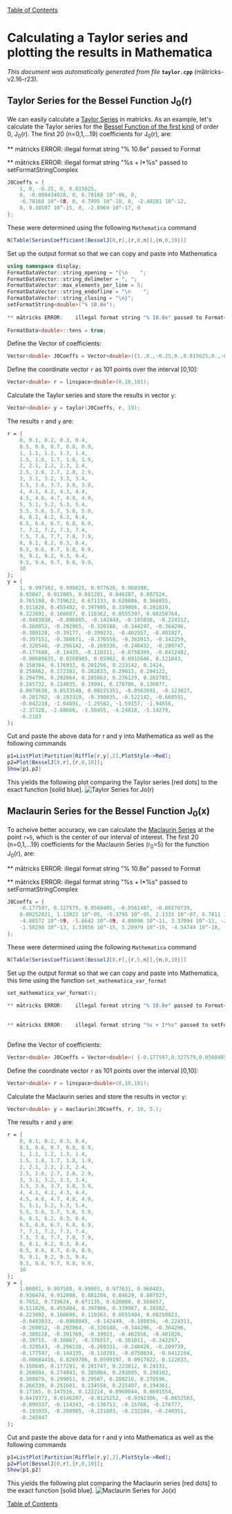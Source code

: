 
[Table of Contents](README.md)


# Calculating a Taylor series and plotting the results in Mathematica
_This document was automatically generated from file_ **`taylor.cpp`** (mātricks-v2.16-r23).

## Taylor Series for the Bessel Function J<sub>0</sub>(r)
We can easily calculate a [Taylor Series](http://mathworld.wolfram.com/TaylorSeries.html) in matricks. As an example, let's calculate the Taylor series for the [Bessel Function of the first kind](http://mathworld.wolfram.com/BesselFunctionoftheFirstKind.html) of order 0, J<sub>0</sub>(r). 
The first 20 (n=0,1,...19) coefficients for  J<sub>0</sub>(r), are:

                                                                               
** mātricks ERROR:    illegal format string "% 10.8e" passed to Format<double>
                                                                               
                                                                               
** mātricks ERROR:    illegal format string "%s + I*%s" passed to setFormatStringComplex
                                                                               
```C++
J0Coeffs = {
    1, 0, -0.25, 0, 0.015625, 
    0, -0.000434028, 0, 6.78168 10^-06, 0, 
    -6.78168 10^-08, 0, 4.7095 10^-10, 0, -2.40281 10^-12, 
    0, 9.38597 10^-15, 0, -2.8969 10^-17, 0
}; 
```
These were determined using the following `Mathematica` command

```Mathematica
N[Table[SeriesCoefficient[BesselJ[0,r],{r,0,n}],{n,0,19}]]

```


Set up the output format so that we can copy and paste into Mathematica
```C++
using namespace display;
FormatDataVector::string_opening = "{\n    ";
FormatDataVector::string_delimeter = ", ";
FormatDataVector::max_elements_per_line = 5;
FormatDataVector::string_endofline = "\n    ";
FormatDataVector::string_closing = "\n}";
setFormatString<double>("% 10.8e");
                                                                               
** mātricks ERROR:    illegal format string "% 10.8e" passed to Format<double>
                                                                               
FormatData<double>::tens = true;
```

Define the Vector of coefficients: 

```C++
Vector<double> J0Coeffs = Vector<double>({1.,0.,-0.25,0.,0.015625,0.,-0.000434028,0.,6.78168e-6,0.,-6.78168e-8,0.,4.7095e-10,0.,-2.40281e-12,0.,9.38597e-15,0.,-2.8969e-17,0.});
```

Define the coordinate vector `r` as 101 points over the interval [0,10]: 

```C++
Vector<double> r = linspace<double>(0,10,101);
```

Calculate the Taylor series and store the results in vector `y`: 

```C++
Vector<double> y = taylor(J0Coeffs, r, 19);
```

The results `r` and `y` are:

```Mathematica
r = {
    0, 0.1, 0.2, 0.3, 0.4, 
    0.5, 0.6, 0.7, 0.8, 0.9, 
    1, 1.1, 1.2, 1.3, 1.4, 
    1.5, 1.6, 1.7, 1.8, 1.9, 
    2, 2.1, 2.2, 2.3, 2.4, 
    2.5, 2.6, 2.7, 2.8, 2.9, 
    3, 3.1, 3.2, 3.3, 3.4, 
    3.5, 3.6, 3.7, 3.8, 3.9, 
    4, 4.1, 4.2, 4.3, 4.4, 
    4.5, 4.6, 4.7, 4.8, 4.9, 
    5, 5.1, 5.2, 5.3, 5.4, 
    5.5, 5.6, 5.7, 5.8, 5.9, 
    6, 6.1, 6.2, 6.3, 6.4, 
    6.5, 6.6, 6.7, 6.8, 6.9, 
    7, 7.1, 7.2, 7.3, 7.4, 
    7.5, 7.6, 7.7, 7.8, 7.9, 
    8, 8.1, 8.2, 8.3, 8.4, 
    8.5, 8.6, 8.7, 8.8, 8.9, 
    9, 9.1, 9.2, 9.3, 9.4, 
    9.5, 9.6, 9.7, 9.8, 9.9, 
    10
}; 
y = {
    1, 0.997502, 0.990025, 0.977626, 0.960398, 
    0.93847, 0.912005, 0.881201, 0.846287, 0.807524, 
    0.765198, 0.719622, 0.671133, 0.620086, 0.566855, 
    0.511828, 0.455402, 0.397985, 0.339986, 0.281819, 
    0.223891, 0.166607, 0.110362, 0.0555397, 0.00250764, 
    -0.0483838, -0.096805, -0.142449, -0.185036, -0.224312, 
    -0.260052, -0.292065, -0.320188, -0.344297, -0.364296, 
    -0.380128, -0.39177, -0.399231, -0.402557, -0.401827, 
    -0.397151, -0.388671, -0.376559, -0.361013, -0.342259, 
    -0.320546, -0.296142, -0.269336, -0.240432, -0.209747, 
    -0.177608, -0.14435, -0.110311, -0.0758309, -0.0412482, 
    -0.00689635, 0.0268985, 0.05982, 0.0915646, 0.121843, 
    0.150384, 0.176932, 0.201256, 0.223142, 0.2424, 
    0.258862, 0.272382, 0.282833, 0.29011, 0.294122, 
    0.294796, 0.292064, 0.285863, 0.276129, 0.262785, 
    0.245732, 0.224835, 0.19991, 0.170706, 0.136877, 
    0.0979636, 0.0533548, 0.00225351, -0.0563691, -0.123827, 
    -0.201782, -0.292319, -0.398035, -0.522142, -0.668591, 
    -0.842218, -1.04891, -1.29582, -1.59157, -1.94656, 
    -2.37328, -2.88666, -3.50455, -4.24818, -5.14279, 
    -6.2183
}; 
```
Cut and paste the above data for r and y into Mathematica as well as the following commands

```Mathematica
p1=ListPlot[Partition[Riffle[r,y],2],PlotStyle->Red];
p2=Plot[BesselJ[0,r],{r,0,10}];
Show[p1,p2]
```
This yields the following plot comparing the Taylor series [red dots] to the exact function [solid blue].
![Taylor Series for Jo(r)](BesselTaylorSeries.png)
## Maclaurin Series for the Bessel Function J<sub>0</sub>(x)
To acheive better accuracy, we can calculate the [Maclaurin Series](http://mathworld.wolfram.com/MaclaurinSeries.html) at the point `r=5`, which is the center of our interval of interest.
The first 20 (n=0,1,...19) coefficients for the Maclaurin Series (r<sub>0</sub>=5) for the function J<sub>0</sub>(r), are:

                                                                               
** mātricks ERROR:    illegal format string "% 10.8e" passed to Format<double>
                                                                               
                                                                               
** mātricks ERROR:    illegal format string "%s + I*%s" passed to setFormatStringComplex
                                                                               
```C++
J0Coeffs = {
    -0.177597, 0.327579, 0.0560405, -0.0561487, -0.00170739, 
    0.00252021, 1.12022 10^-05, -5.3795 10^-05, 2.1333 10^-07, 6.7811 10^-07, 
    -4.88572 10^-09, -5.6642 10^-09, 4.80096 10^-11, 3.37094 10^-11, -2.99711 10^-13, 
    -1.50298 10^-13, 1.33856 10^-15, 5.20979 10^-16, -4.54744 10^-18, -1.44449 10^-18
}; 
```
These were determined using the following `Mathematica` command

```Mathematica
N[Table[SeriesCoefficient[BesselJ[0,r],{r,5,n}],{n,0,19}]]

```


Set up the output format so that we can copy and paste into Mathematica, this time using the function `set_mathematica_var_format`
```C++
set_mathematica_var_format();
                                                                               
** mātricks ERROR:    illegal format string "% 10.8e" passed to Format<double>
                                                                               
                                                                               
** mātricks ERROR:    illegal format string "%s + I*%s" passed to setFormatStringComplex
                                                                               
```

Define the Vector of coefficients: 

```C++
Vector<double> J0Coeffs = Vector<double>( {-0.177597,0.327579,0.0560405,-0.0561487,-0.00170739,0.00252021,0.0000112022,-0.000053795,2.1333e-7,6.7811e-7,-4.88572e-9,-5.6642e-9,4.80096e-11,3.37094e-11,-2.99711e-13,-1.50298e-13,1.33856e-15,5.20979e-16,-4.54744e-18,-1.44449e-18});
```

Define the coordinate vector `r` as 101 points over the interval [0,10]: 

```C++
Vector<double> r = linspace<double>(0,10,101);
```

Calculate the Maclaurin series and store the results in vector `y`: 

```C++
Vector<double> y = maclaurin(J0Coeffs, r, 19, 5.);
```

The results `r` and `y` are:

```Mathematica
r = {
    0, 0.1, 0.2, 0.3, 0.4, 
    0.5, 0.6, 0.7, 0.8, 0.9, 
    1, 1.1, 1.2, 1.3, 1.4, 
    1.5, 1.6, 1.7, 1.8, 1.9, 
    2, 2.1, 2.2, 2.3, 2.4, 
    2.5, 2.6, 2.7, 2.8, 2.9, 
    3, 3.1, 3.2, 3.3, 3.4, 
    3.5, 3.6, 3.7, 3.8, 3.9, 
    4, 4.1, 4.2, 4.3, 4.4, 
    4.5, 4.6, 4.7, 4.8, 4.9, 
    5, 5.1, 5.2, 5.3, 5.4, 
    5.5, 5.6, 5.7, 5.8, 5.9, 
    6, 6.1, 6.2, 6.3, 6.4, 
    6.5, 6.6, 6.7, 6.8, 6.9, 
    7, 7.1, 7.2, 7.3, 7.4, 
    7.5, 7.6, 7.7, 7.8, 7.9, 
    8, 8.1, 8.2, 8.3, 8.4, 
    8.5, 8.6, 8.7, 8.8, 8.9, 
    9, 9.1, 9.2, 9.3, 9.4, 
    9.5, 9.6, 9.7, 9.8, 9.9, 
    10
}; 
y = {
    1.00001, 0.997508, 0.99003, 0.977631, 0.960403, 
    0.938474, 0.912008, 0.881204, 0.84629, 0.807527, 
    0.7652, 0.719624, 0.671135, 0.620088, 0.566857, 
    0.511829, 0.455404, 0.397986, 0.339987, 0.28182, 
    0.223892, 0.166608, 0.110363, 0.0555404, 0.00250823, 
    -0.0483833, -0.0968045, -0.142449, -0.185036, -0.224311, 
    -0.260052, -0.292064, -0.320188, -0.344296, -0.364296, 
    -0.380128, -0.391769, -0.39923, -0.402556, -0.401826, 
    -0.39715, -0.38867, -0.376557, -0.361011, -0.342257, 
    -0.320543, -0.296138, -0.269331, -0.240426, -0.209739, 
    -0.177597, -0.144335, -0.110291, -0.0758034, -0.0412104, 
    -0.00684416, 0.0269706, 0.0599197, 0.0917022, 0.122033, 
    0.150645, 0.177291, 0.201747, 0.223812, 0.24331, 
    0.260094, 0.274043, 0.285064, 0.293095, 0.298102, 
    0.300079, 0.299051, 0.29507, 0.288216, 0.278596, 
    0.266339, 0.251601, 0.234558, 0.215407, 0.194361, 
    0.17165, 0.147516, 0.122214, 0.0960044, 0.0691554, 
    0.0419372, 0.0146207, -0.0125252, -0.0392366, -0.0652563, 
    -0.090337, -0.114243, -0.136753, -0.15766, -0.176777, 
    -0.193935, -0.208985, -0.221803, -0.232284, -0.240351, 
    -0.245947
}; 
```
Cut and paste the above data for r and y into Mathematica as well as the following commands

```Mathematica
p1=ListPlot[Partition[Riffle[r,y],2],PlotStyle->Red];
p2=Plot[BesselJ[0,r],{r,0,10}];
Show[p1,p2]
```
This yields the following plot comparing the Maclaurin series [red dots] to the exact function [solid blue].
![Maclaurin Series for Jo(x)](BesselMaclaurinSeries.png)

[Table of Contents](README.md)
